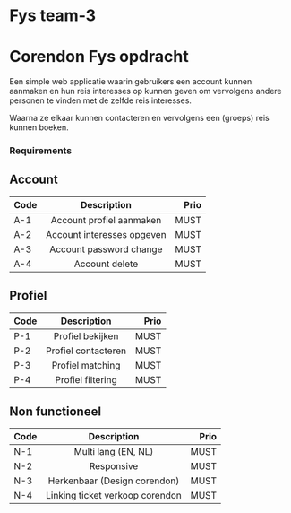 # Fys team-3
# Corendon Fys opdracht
Een simple web applicatie waarin gebruikers een account kunnen aanmaken en hun reis interesses op kunnen geven om vervolgens andere personen te vinden met de zelfde reis interesses.

Waarna ze elkaar kunnen contacteren en vervolgens een (groeps) reis kunnen boeken.
### Requirements 

## Account
| Code   |      Description      |  Prio |
|----------|:-------------:|------:|
| A-1 | Account profiel aanmaken | MUST |
| A-2 | Account interesses opgeven   |  MUST |
| A-3 | Account password change |    MUST |
| A-4 | Account delete |    MUST |

## Profiel
| Code   |      Description      |  Prio |
|----------|:-------------:|------:|
| P-1 | Profiel bekijken    | MUST |
| P-2 | Profiel contacteren |  MUST |
| P-3 | Profiel matching    |    MUST |
| P-4 | Profiel filtering   |  MUST |

## Non functioneel
| Code   |      Description      |  Prio |
|----------|:-------------:|------:|
| N-1 | Multi lang (EN, NL)             | MUST |
| N-2 | Responsive                      |  MUST |
| N-3 | Herkenbaar (Design corendon)    |    MUST |
| N-4 | Linking ticket verkoop corendon |    MUST |